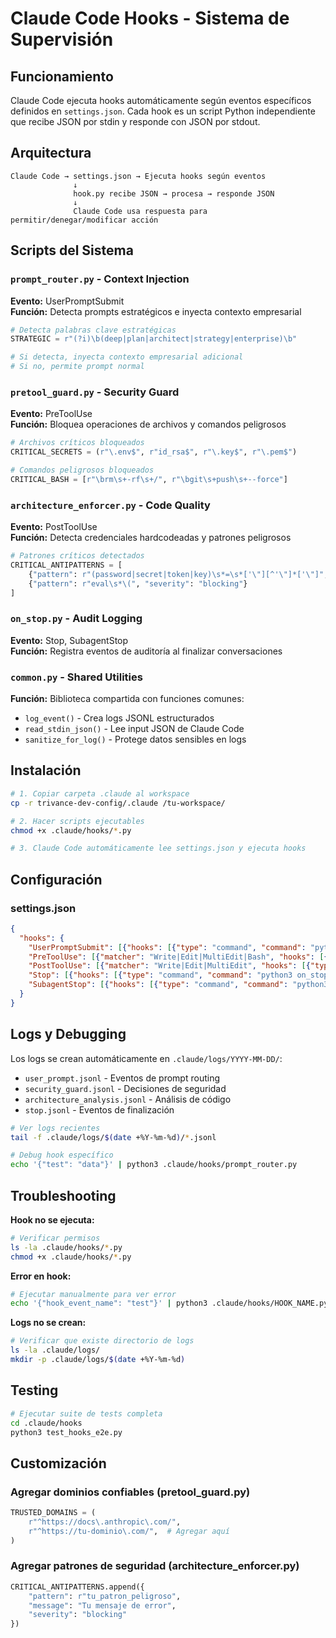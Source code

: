 # Claude Code Hooks - Sistema de Supervisión

## Funcionamiento

Claude Code ejecuta hooks automáticamente según eventos específicos definidos en `settings.json`. Cada hook es un script Python independiente que recibe JSON por stdin y responde con JSON por stdout.

## Arquitectura

```
Claude Code → settings.json → Ejecuta hooks según eventos
              ↓
              hook.py recibe JSON → procesa → responde JSON
              ↓
              Claude Code usa respuesta para permitir/denegar/modificar acción
```

## Scripts del Sistema

### `prompt_router.py` - Context Injection
**Evento:** UserPromptSubmit  
**Función:** Detecta prompts estratégicos e inyecta contexto empresarial

```python
# Detecta palabras clave estratégicas
STRATEGIC = r"(?i)\b(deep|plan|architect|strategy|enterprise)\b"

# Si detecta, inyecta contexto empresarial adicional
# Si no, permite prompt normal
```

### `pretool_guard.py` - Security Guard  
**Evento:** PreToolUse  
**Función:** Bloquea operaciones de archivos y comandos peligrosos

```python
# Archivos críticos bloqueados
CRITICAL_SECRETS = (r"\.env$", r"id_rsa$", r"\.key$", r"\.pem$")

# Comandos peligrosos bloqueados  
CRITICAL_BASH = [r"\brm\s+-rf\s+/", r"\bgit\s+push\s+--force"]
```

### `architecture_enforcer.py` - Code Quality
**Evento:** PostToolUse  
**Función:** Detecta credenciales hardcodeadas y patrones peligrosos

```python
# Patrones críticos detectados
CRITICAL_ANTIPATTERNS = [
    {"pattern": r"(password|secret|token|key)\s*=\s*['\"][^'\"]*['\"]", "severity": "blocking"},
    {"pattern": r"eval\s*\(", "severity": "blocking"}
]
```

### `on_stop.py` - Audit Logging
**Evento:** Stop, SubagentStop  
**Función:** Registra eventos de auditoría al finalizar conversaciones

### `common.py` - Shared Utilities
**Función:** Biblioteca compartida con funciones comunes:
- `log_event()` - Crea logs JSONL estructurados
- `read_stdin_json()` - Lee input JSON de Claude Code  
- `sanitize_for_log()` - Protege datos sensibles en logs

## Instalación

```bash
# 1. Copiar carpeta .claude al workspace
cp -r trivance-dev-config/.claude /tu-workspace/

# 2. Hacer scripts ejecutables
chmod +x .claude/hooks/*.py

# 3. Claude Code automáticamente lee settings.json y ejecuta hooks
```

## Configuración

### settings.json
```json
{
  "hooks": {
    "UserPromptSubmit": [{"hooks": [{"type": "command", "command": "python3 prompt_router.py"}]}],
    "PreToolUse": [{"matcher": "Write|Edit|MultiEdit|Bash", "hooks": [{"type": "command", "command": "python3 pretool_guard.py"}]}],
    "PostToolUse": [{"matcher": "Write|Edit|MultiEdit", "hooks": [{"type": "command", "command": "python3 architecture_enforcer.py"}]}],
    "Stop": [{"hooks": [{"type": "command", "command": "python3 on_stop.py main"}]}],
    "SubagentStop": [{"hooks": [{"type": "command", "command": "python3 on_stop.py subagent"}]}]
  }
}
```

## Logs y Debugging

Los logs se crean automáticamente en `.claude/logs/YYYY-MM-DD/`:
- `user_prompt.jsonl` - Eventos de prompt routing
- `security_guard.jsonl` - Decisiones de seguridad  
- `architecture_analysis.jsonl` - Análisis de código
- `stop.jsonl` - Eventos de finalización

```bash
# Ver logs recientes
tail -f .claude/logs/$(date +%Y-%m-%d)/*.jsonl

# Debug hook específico
echo '{"test": "data"}' | python3 .claude/hooks/prompt_router.py
```

## Troubleshooting

**Hook no se ejecuta:**
```bash
# Verificar permisos
ls -la .claude/hooks/*.py
chmod +x .claude/hooks/*.py
```

**Error en hook:**
```bash
# Ejecutar manualmente para ver error
echo '{"hook_event_name": "test"}' | python3 .claude/hooks/HOOK_NAME.py
```

**Logs no se crean:**
```bash
# Verificar que existe directorio de logs
ls -la .claude/logs/
mkdir -p .claude/logs/$(date +%Y-%m-%d)
```

## Testing

```bash
# Ejecutar suite de tests completa
cd .claude/hooks
python3 test_hooks_e2e.py
```

## Customización

### Agregar dominios confiables (pretool_guard.py)
```python
TRUSTED_DOMAINS = (
    r"^https://docs\.anthropic\.com/",
    r"^https://tu-dominio\.com/",  # Agregar aquí
)
```

### Agregar patrones de seguridad (architecture_enforcer.py)  
```python
CRITICAL_ANTIPATTERNS.append({
    "pattern": r"tu_patron_peligroso",
    "message": "Tu mensaje de error",
    "severity": "blocking"
})
```